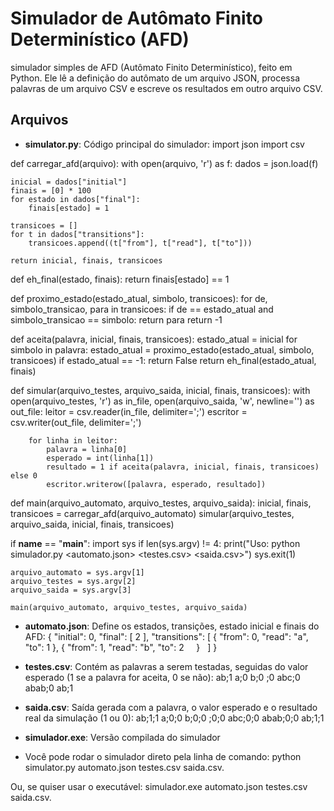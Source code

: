 # Simulador de Autômato Finito Determinístico (AFD)

simulador simples de AFD (Autômato Finito Determinístico), feito em Python. Ele lê a definição do autômato de um arquivo JSON, processa palavras de um arquivo CSV e escreve os resultados em outro arquivo CSV.

## Arquivos

- **simulator.py**: Código principal do simulador:
  import json
import csv

def carregar_afd(arquivo):
    with open(arquivo, 'r') as f:
        dados = json.load(f)
    
    inicial = dados["initial"]
    finais = [0] * 100  
    for estado in dados["final"]:
        finais[estado] = 1
    
    transicoes = []
    for t in dados["transitions"]:
        transicoes.append((t["from"], t["read"], t["to"]))
    
    return inicial, finais, transicoes

def eh_final(estado, finais):
    return finais[estado] == 1

def proximo_estado(estado_atual, simbolo, transicoes):
    for de, simbolo_transicao, para in transicoes:
        if de == estado_atual and simbolo_transicao == simbolo:
            return para
    return -1

def aceita(palavra, inicial, finais, transicoes):
    estado_atual = inicial
    for simbolo in palavra:
        estado_atual = proximo_estado(estado_atual, simbolo, transicoes)
        if estado_atual == -1:
            return False
    return eh_final(estado_atual, finais)

def simular(arquivo_testes, arquivo_saida, inicial, finais, transicoes):
    with open(arquivo_testes, 'r') as in_file, open(arquivo_saida, 'w', newline='') as out_file:
        leitor = csv.reader(in_file, delimiter=';')
        escritor = csv.writer(out_file, delimiter=';')
        
        for linha in leitor:
            palavra = linha[0]
            esperado = int(linha[1])
            resultado = 1 if aceita(palavra, inicial, finais, transicoes) else 0
            escritor.writerow([palavra, esperado, resultado])

def main(arquivo_automato, arquivo_testes, arquivo_saida):
    inicial, finais, transicoes = carregar_afd(arquivo_automato)
    simular(arquivo_testes, arquivo_saida, inicial, finais, transicoes)

if __name__ == "__main__":
    import sys
    if len(sys.argv) != 4:
        print("Uso: python simulador.py <automato.json> <testes.csv> <saida.csv>")
        sys.exit(1)
    
    arquivo_automato = sys.argv[1]
    arquivo_testes = sys.argv[2]
    arquivo_saida = sys.argv[3]
    
    main(arquivo_automato, arquivo_testes, arquivo_saida)

- **automato.json**: Define os estados, transições, estado inicial e finais do AFD:
  {
  "initial": 0,
  "final": [
    2
  ],
  "transitions": [
    {
      "from": 0,
      "read": "a",
      "to": 1
    },
    {
      "from": 1,
      "read": "b",
      "to": 2
    }
  ]
}

  
  
- **testes.csv**: Contém as palavras a serem testadas, seguidas do valor esperado (1 se a palavra for aceita, 0 se não):
  ab;1
a;0
b;0
;0
abc;0
abab;0
ab;1
  
- **saida.csv**: Saída gerada com a palavra, o valor esperado e o resultado real da simulação (1 ou 0):
  ab;1;1
a;0;0
b;0;0
;0;0
abc;0;0
abab;0;0
ab;1;1
- **simulador.exe**: Versão compilada do simulador
- Você pode rodar o simulador direto pela linha de comando:
python simulator.py automato.json testes.csv saida.csv.

Ou, se quiser usar o executável:
simulador.exe automato.json testes.csv saida.csv.

